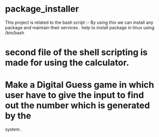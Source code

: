 # package_installer
This project is related to the bash script :-
By using this we can install any package and maintain their services .
help to install package in linux using /bin/bash

# second file of the shell scripting is made for using the calculator.
# Make a Digital Guess game in which user have to give the input to find out the number which is generated by the
system .
